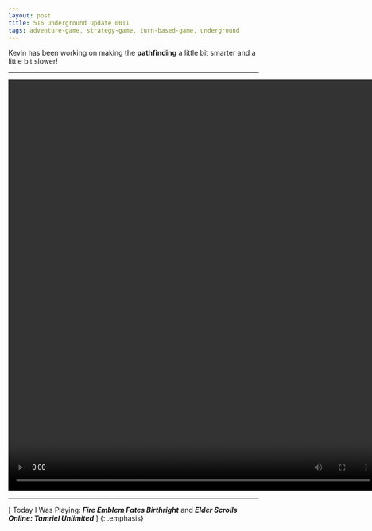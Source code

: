 ```yaml
---
layout: post
title: 516 Underground Update 0011
tags: adventure-game, strategy-game, turn-based-game, underground
---
```

Kevin has been working on making the **pathfinding** a little bit smarter and a little bit slower!

---

<video class="img-contain" width="744" height="828" controls>
  <source src="/img/games/516_Underground_Update_0011.mov" type="video/mp4">
  Your browser does not support the video tag.
</video>

---

[ Today I Was Playing: ***Fire Emblem Fates Birthright*** and ***Elder Scrolls Online: Tamriel Unlimited*** ]
{: .emphasis}